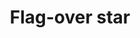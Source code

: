 ---
pid: PT127
title: Flag-over star
location_transcription: West 6th+Arch St Phila. PA
zipcode: '19137'
outside_phl: 
neighborhood: Bridesburg
age: '58'
age_range: 50-59
instagram: 
image_file_name: PT_127.jpg
proposal_transcription: 
topic: Unknown
topic_summary: '0'
type: Other No Form
keywords_other: 
credit: Brian A Shane
image_labels: 
twitter: 
facebook: 
permalink: "/monuments/pt127/"
layout: item-page
---